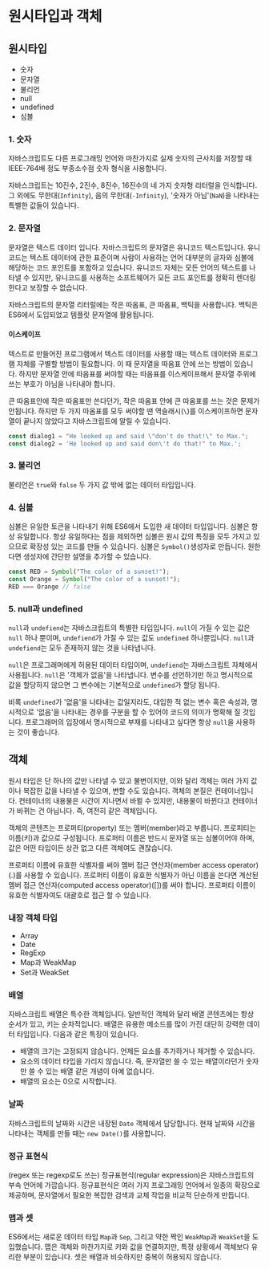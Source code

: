 # 원시타입과 객체

## 원시타입

- 숫자
- 문자열
- 불리언
- null
- undefined
- 심볼



### 1. 숫자

 자바스크립트도 다른 프로그래밍 언어와 마찬가지로 실제 숫자의 근사치를 저장할 때 IEEE-764배 정도 부종소수점 숫자 형식을 사용합니다.

 자바스크립트는 10진수, 2진수, 8진수, 16진수의 네 가지 숫자형 리터럴을 인식합니다. 그 외에도 무한대(```Infinity```), 음의 무한대(```-Infinity```), '숫자가 아님'(```NaN```)을 나타내는 특별한 값들이 있습니다.

### 2. 문자열

 문자열은 텍스트 데이터 입니다. 자바스크립트의 문자열은 유니코드 텍스트입니다. 유니코드는 텍스트 데이터에 관한 표준이며 사람이 사용하는 언어 대부분의 글자와 심볼에 해당하는 코드 포인트를 포함하고 있습니다. 유니코드 자체는 모든 언어의 텍스트를 나타낼 수 있지만, 유니코드를 사용하는 소프트웨어가 모든 코드 포인트를 정확히 렌더링한다고 보장할 수 없습니다.

 자바스크립트의 문자열 리터럴에는 작은 따옴표, 큰 따옴표, 백틱을 사용합니다. 백틱은 ES6에서 도입되었고 템플릿 문자열에 활용됩니다.

 #### 이스케이프

 텍스트로 만들어진 프로그램에서 텍스트 데이터를 사용할 때는 텍스트 데이터와 프로그램 자체를 구별할 방법이 필요합니다. 이 때 문자열을 따옴표 안에 쓰는 방법이 있습니다. 하지만 문자열 안에 따옴표를 써야할 때는 따옴표를 이스케이프해서 문자열 주위에 쓰는 부호가 아님을 나타내야 합니다.

 큰 따옴표안에 작은 따옴표만 쓴다던가, 작은 따옴표 안에 큰 따옴표를 쓰는 것은 문제가 안됩니다. 하지만 두 가지 따옴표를 모두 써야할 땐 역슬래시(```\```)를 이스케이프하면 문자열이 끝나지 않았다고 자바스크립트에 알릴 수 있습니다.

```javascript
const dialog1 = "He looked up and said \"don't do that!\" to Max.";
const dialog2 = 'He looked up and said don\'t do that!" to Max.';
```

### 3. 불리언

 불리언은 ```true```와 ```false``` 두 가지 값 밖에 없는 데이터 타입입니다. 

### 4. 심볼

 심볼은 유일한 토큰을 나타내기 위해 ES6에서 도입한 새 데이터 타입입니다. 심볼은 항상 유일합니다. 항상 유일하다는 점을 제외하면 심볼은 원시 값의 특징을 모두 가지고 있으므로 확장성 있는 코드를 만들 수 있습니다. 심볼은 ```Symbol()```생성자로 만듭니다. 원한다면 생성자에 간단한 설명을 추가할 수 있습니다.

```javascript
const RED = Symbol("The color of a sunset!");
const Orange = Symbol("The color of a sunset!");
RED === Orange // false
```

### 5. null과 undefined

 ```null```과 ```undefiend```는 자바스크립트의 특별한 타입입니다. ```null```이 가질 수 있는 값은 ```null``` 하나 뿐이며, ```undefiend```가 가질 수 있는 값도 ```undefined``` 하나뿐입니다. ```null```과 ```undefiend```는 모두 존재하지 않는 것을 나타냅니다.

 ```null```은 프로그래머에게 허용된 데이터 타입이며, ```undefiend```는 자바스크립트 자체에서 사용됩니다. ```null```은 '객체가 없음'을 나타냅니다. 변수를 선언하기만 하고 명시적으로 값을 할당하지 않으면 그 변수에는 기본적으로 ```undefined```가 할당 됩니다. 

 비록 ```undefined```가 '없음'을 나타내는 값일지라도, 대입한 적 없는 변수 혹은 속성과, 명시적으로 '없음'을 나타내는 경우를 구분을 할 수 있어야 코드의 의미가 명확해 질 것입니다. 프로그래머의 입장에서 명시적으로 부재를 나타내고 싶다면 항상 ```null```을 사용하는 것이 좋습니다.

## 객체 

 원시 타입은 단 하나의 값만 나타낼 수 있고 불변이지만, 이와 달리 객체는 여러 가지 값이나 복잡한 값을 나타낼 수 있으며, 변할 수도 있습니다. 객체의 본질은 컨테이너입니다. 컨테이너의 내용물은 시간이 지나면서 바뀔 수 있지만, 내용물이 바뀐다고 컨테이너가 바뀌는 건 아닙니다. 즉, 여전히 같은 객체입니다. 

 객체의 콘텐츠는 프로퍼티(property) 또는 멤버(member)라고 부릅니다. 프로피티는 이름(키)과 값으로 구성됩니다. 프로퍼티 이름은 반드시 문자열 또는 심볼이어야 하며, 값은 어떤 타입이든 상관 없고 다른 객체여도 괜찮습니다.

 프로퍼티 이름에 유효한 식별자를 써야 멤버 접근 연산자(member access operator)(.)를 사용할 수 있습니다. 프로퍼티 이름이 유효한 식별자가 아닌 이름을 쓴다면 계산된 멤버 접근 연산자(computed access operator)([])를 써야 합니다. 프로퍼티 이름이 유효한 식별자여도 대괄호로 접근 할 수 있습니다.

 ### 내장 객체 타입

- Array
- Date
- RegExp
- Map과 WeakMap
- Set과 WeakSet



### 배열

자바스크립트 배열은 특수한 객체입니다. 일반적인 객체와 달리 배열 콘텐츠에는 항상 순서가 있고, 키는 순차적입니다. 배열은 유용한 메소드를 많이 가진 대단히 강력한 데이터 타입입니다. 다음과 같은 특징이 있습니다.

- 배열의 크기는 고정되지 않습니다. 언제든 요소를 추가하거나 제거할 수 있습니다.
- 요소의 데이터 타입을 가리지 않습니다. 즉, 문자열만 쓸 수 있는 배열이라던가 숫자만 쓸 수 있는 배열 같은 개념이 아예 없습니다.
- 배열의 요소는 0으로 시작합니다.

### 날짜

 자바스크립트의 날짜와 시간은 내장된 ```Date``` 객체에서 담당합니다. 현재 날짜와 시간을 나타내는 객체를 만들 때는 ```new Date()```를 사용합니다.

### 정규 표현식

 (regex 또는 regexp로도 쓰는) 정규표현식(regular expression)은 자바스크립트의 부속 언어에 가깝습니다. 정규표현식은 여러 가지 프로그래밍 언어에서 일종의 확장으로 제공하며, 문자열에서 필요한 복잡한 검색과 교체 작업을 비교적 단순하게 만듭니다. 

### 맵과 셋

 ES6에서는 새로운 데이터 타입 ```Map```과 ```Sep```, 그리고 약한 짝인 ```WeakMap```과 ```WeakSet```을 도입했습니다. 맵은 객체와 마찬가지로 키와 값을 연결하지만, 특정 상황에서 객체보다 유리한 부분이 있습니다. 셋은 배열과 비슷하지만 중복이 허용되지 않습니다. 